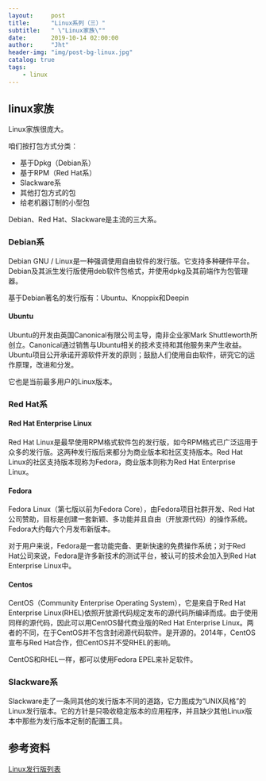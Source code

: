 ```yaml
---
layout:     post
title:      "Linux系列（三）"
subtitle:   " \"Linux家族\""
date:       2019-10-14 02:00:00
author:     "Jht"
header-img: "img/post-bg-linux.jpg"
catalog: true
tags:
    - linux
---
```


## linux家族

Linux家族很庞大。

咱们按打包方式分类：

- 基于Dpkg（Debian系）
- 基于RPM（Red Hat系）
- Slackware系
- 其他打包方式的包
- 给老机器订制的小型包

Debian、Red Hat、Slackware是主流的三大系。

### Debian系

Debian GNU / Linux是一种强调使用自由软件的发行版。它支持多种硬件平台。Debian及其派生发行版使用deb软件包格式，并使用dpkg及其前端作为包管理器。

基于Debian著名的发行版有：Ubuntu、Knoppix和Deepin

#### Ubuntu

Ubuntu的开发由英国Canonical有限公司主导，南非企业家Mark Shuttleworth所创立。Canonical通过销售与Ubuntu相关的技术支持和其他服务来产生收益。Ubuntu项目公开承诺开源软件开发的原则；鼓励人们使用自由软件，研究它的运作原理，改进和分发。

它也是当前最多用户的Linux版本。

### Red Hat系

#### Red Hat Enterprise Linux

Red Hat Linux是最早使用RPM格式软件包的发行版，如今RPM格式已广泛运用于众多的发行版。这两种发行版后来都分为商业版本和社区支持版本。Red Hat Linux的社区支持版本现称为Fedora，商业版本则称为Red Hat Enterprise Linux。

#### Fedora

Fedora Linux（第七版以前为Fedora Core），由Fedora项目社群开发、Red Hat公司赞助，目标是创建一套新颖、多功能并且自由（开放源代码）的操作系统。Fedora大约每六个月发布新版本。

对于用户来说，Fedora是一套功能完备、更新快速的免费操作系统；对于Red Hat公司来说，Fedora是许多新技术的测试平台，被认可的技术会加入到Red Hat Enterprise Linux中。

#### Centos

CentOS（Community Enterprise Operating System），它是来自于Red Hat Enterprise Linux(RHEL)依照开放源代码规定发布的源代码所编译而成。由于使用同样的源代码，因此可以用CentOS替代商业版的Red Hat Enterprise Linux。两者的不同，在于CentOS并不包含封闭源代码软件。是开源的。2014年，CentOS宣布与Red Hat合作，但CentOS并不受RHEL的影响。

CentOS和RHEL一样，都可以使用Fedora EPEL来补足软件。

### Slackware系

Slackware走了一条同其他的发行版本不同的道路，它力图成为“UNIX风格”的Linux发行版本。它的方针是只吸收稳定版本的应用程序，并且缺少其他Linux版本中那些为发行版本定制的配置工具。

## 参考资料

[Linux发行版列表](https://zh.wikipedia.org/wiki/Linux%E5%8F%91%E8%A1%8C%E7%89%88%E5%88%97%E8%A1%A8)